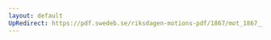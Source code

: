 ```yaml
---
layout: default
UpRedirect: https://pdf.swedeb.se/riksdagen-motions-pdf/1867/mot_1867__ak__00209/mot_1867__ak__00209_001.pdf
---
```

